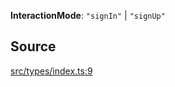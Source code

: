 **InteractionMode**: `"signIn"` \| `"signUp"`

## Source

[src/types/index.ts:9](https://github.com/logto-io/js/blob/d2c2dce/packages/js/src/types/index.ts#L9)
